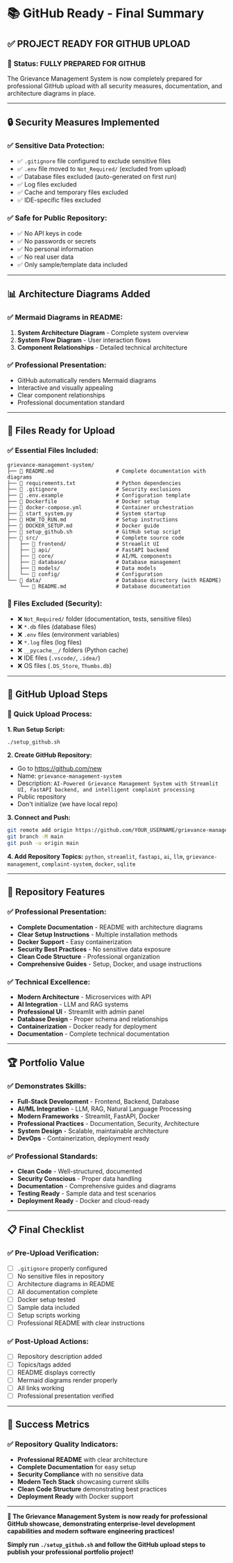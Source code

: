 # 📚 GitHub Ready - Final Summary

## ✅ **PROJECT READY FOR GITHUB UPLOAD**

### 🎯 **Status: FULLY PREPARED FOR GITHUB**

The Grievance Management System is now completely prepared for professional GitHub upload with all security measures, documentation, and architecture diagrams in place.

---

## 🔒 **Security Measures Implemented**

### **✅ Sensitive Data Protection:**
- ✅ `.gitignore` file configured to exclude sensitive files
- ✅ `.env` file moved to `Not_Required/` (excluded from upload)
- ✅ Database files excluded (auto-generated on first run)
- ✅ Log files excluded
- ✅ Cache and temporary files excluded
- ✅ IDE-specific files excluded

### **✅ Safe for Public Repository:**
- ✅ No API keys in code
- ✅ No passwords or secrets
- ✅ No personal information
- ✅ No real user data
- ✅ Only sample/template data included

---

## 📊 **Architecture Diagrams Added**

### **✅ Mermaid Diagrams in README:**
1. **System Architecture Diagram** - Complete system overview
2. **System Flow Diagram** - User interaction flows
3. **Component Relationships** - Detailed technical architecture

### **✅ Professional Presentation:**
- GitHub automatically renders Mermaid diagrams
- Interactive and visually appealing
- Clear component relationships
- Professional documentation standard

---

## 📁 **Files Ready for Upload**

### **✅ Essential Files Included:**
```
grievance-management-system/
├── 📄 README.md                    # Complete documentation with diagrams
├── 📄 requirements.txt             # Python dependencies
├── 📄 .gitignore                   # Security exclusions
├── 📄 .env.example                 # Configuration template
├── 📄 Dockerfile                   # Docker setup
├── 📄 docker-compose.yml           # Container orchestration
├── 📄 start_system.py              # System startup
├── 📄 HOW_TO_RUN.md                # Setup instructions
├── 📄 DOCKER_SETUP.md              # Docker guide
├── 📄 setup_github.sh              # GitHub setup script
├── 📁 src/                         # Complete source code
│   ├── 📁 frontend/                # Streamlit UI
│   ├── 📁 api/                     # FastAPI backend
│   ├── 📁 core/                    # AI/ML components
│   ├── 📁 database/                # Database management
│   ├── 📁 models/                  # Data models
│   └── 📁 config/                  # Configuration
└── 📁 data/                        # Database directory (with README)
    └── 📄 README.md                # Database documentation
```

### **🚫 Files Excluded (Security):**
- ❌ `Not_Required/` folder (documentation, tests, sensitive files)
- ❌ `*.db` files (database files)
- ❌ `.env` files (environment variables)
- ❌ `*.log` files (log files)
- ❌ `__pycache__/` folders (Python cache)
- ❌ IDE files (`.vscode/`, `.idea/`)
- ❌ OS files (`.DS_Store`, `Thumbs.db`)

---

## 🚀 **GitHub Upload Steps**

### **🎯 Quick Upload Process:**

**1. Run Setup Script:**
```bash
./setup_github.sh
```

**2. Create GitHub Repository:**
- Go to https://github.com/new
- Name: `grievance-management-system`
- Description: `AI-Powered Grievance Management System with Streamlit UI, FastAPI backend, and intelligent complaint processing`
- Public repository
- Don't initialize (we have local repo)

**3. Connect and Push:**
```bash
git remote add origin https://github.com/YOUR_USERNAME/grievance-management-system.git
git branch -M main
git push -u origin main
```

**4. Add Repository Topics:**
`python`, `streamlit`, `fastapi`, `ai`, `llm`, `grievance-management`, `complaint-system`, `docker`, `sqlite`

---

## 🎨 **Repository Features**

### **✅ Professional Presentation:**
- **Complete Documentation** - README with architecture diagrams
- **Clear Setup Instructions** - Multiple installation methods
- **Docker Support** - Easy containerization
- **Security Best Practices** - No sensitive data exposure
- **Clean Code Structure** - Professional organization
- **Comprehensive Guides** - Setup, Docker, and usage instructions

### **✅ Technical Excellence:**
- **Modern Architecture** - Microservices with API
- **AI Integration** - LLM and RAG systems
- **Professional UI** - Streamlit with admin panel
- **Database Design** - Proper schema and relationships
- **Containerization** - Docker ready for deployment
- **Documentation** - Complete technical documentation

---

## 🏆 **Portfolio Value**

### **✅ Demonstrates Skills:**
- **Full-Stack Development** - Frontend, Backend, Database
- **AI/ML Integration** - LLM, RAG, Natural Language Processing
- **Modern Frameworks** - Streamlit, FastAPI, Docker
- **Professional Practices** - Documentation, Security, Architecture
- **System Design** - Scalable, maintainable architecture
- **DevOps** - Containerization, deployment ready

### **✅ Professional Standards:**
- **Clean Code** - Well-structured, documented
- **Security Conscious** - Proper data handling
- **Documentation** - Comprehensive guides and diagrams
- **Testing Ready** - Sample data and test scenarios
- **Deployment Ready** - Docker and cloud-ready

---

## 📋 **Final Checklist**

### **✅ Pre-Upload Verification:**
- [ ] `.gitignore` properly configured
- [ ] No sensitive files in repository
- [ ] Architecture diagrams in README
- [ ] All documentation complete
- [ ] Docker setup tested
- [ ] Sample data included
- [ ] Setup scripts working
- [ ] Professional README with clear instructions

### **✅ Post-Upload Actions:**
- [ ] Repository description added
- [ ] Topics/tags added
- [ ] README displays correctly
- [ ] Mermaid diagrams render properly
- [ ] All links working
- [ ] Professional presentation verified

---

## 🎯 **Success Metrics**

### **✅ Repository Quality Indicators:**
- **Professional README** with clear architecture
- **Complete Documentation** for easy setup
- **Security Compliance** with no sensitive data
- **Modern Tech Stack** showcasing current skills
- **Clean Code Structure** demonstrating best practices
- **Deployment Ready** with Docker support

---

**🚀 The Grievance Management System is now ready for professional GitHub showcase, demonstrating enterprise-level development capabilities and modern software engineering practices!**

**Simply run `./setup_github.sh` and follow the GitHub upload steps to publish your professional portfolio project!**
